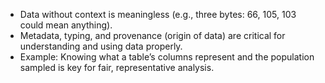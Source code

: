 
- Data without context is meaningless (e.g., three bytes: 66, 105, 103 could mean anything).
- Metadata, typing, and provenance (origin of data) are critical for understanding and using data properly.
- Example: Knowing what a table’s columns represent and the population sampled is key for fair, representative analysis.
